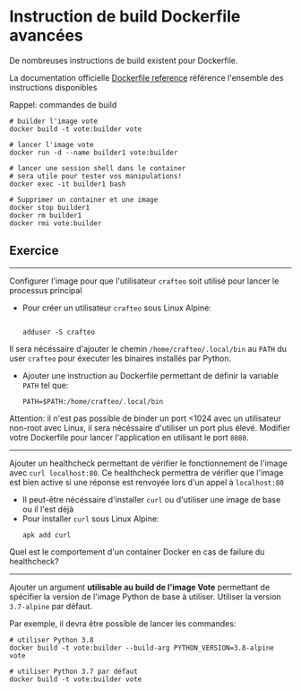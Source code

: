 # Instruction de build Dockerfile avancées

De nombreuses instructions de build existent pour Dockerfile.

La documentation officielle [Dockerfile reference](https://docs.docker.com/engine/reference/builder/) référence l'ensemble des instructions disponibles

Rappel: commandes de build

```
# builder l'image vote
docker build -t vote:builder vote

# lancer l'image vote
docker run -d --name builder1 vote:builder

# lancer une session shell dans le container
# sera utile pour tester vos manipulations!
docker exec -it builder1 bash

# Supprimer un container et une image
docker stop builder1
docker rm builder1
docker rmi vote:builder
```

## Exercice

---

Configurer l'image pour que l'utilisateur `crafteo` soit utilisé pour lancer le processus principal

- Pour créer un utilisateur `crafteo` sous Linux Alpine:
  ```

  adduser -S crafteo
  ```

Il sera nécéssaire d'ajouter le chemin `/home/crafteo/.local/bin` au `PATH` du user `crafteo` pour éxecuter les binaires installés par Python.

- Ajouter une instruction au Dockerfile permettant de définir la variable `PATH` tel que:
  ```
  PATH=$PATH:/home/crafteo/.local/bin
  ```

Attention: il n'est pas possible de binder un port <1024 avec un utilisateur non-root avec Linux, il sera nécéssaire d'utiliser un port plus élevé. Modifier votre Dockerfile pour lancer l'application en utilisant le port `8080`.

---

Ajouter un healthcheck permettant de vérifier le fonctionnement de l'image avec `curl localhost:80`. Ce healthcheck permettra de vérifier que l'image est bien active si une réponse est renvoyée lors d'un appel à `localhost:80`

- Il peut-être nécéssaire d'installer `curl` ou d'utiliser une image de base ou il l'est déjà
- Pour installer `curl` sous Linux Alpine:
  ```
  apk add curl
  ```

Quel est le comportement d'un container Docker en cas de failure du healthcheck?

---

Ajouter un argument **utilisable au build de l'image Vote** permettant de spécifier la version de l'image Python de base à utiliser. Utiliser la version `3.7-alpine` par défaut.  

Par exemple, il devra être possible de lancer les commandes:

```
# utiliser Python 3.8
docker build -t vote:builder --build-arg PYTHON_VERSION=3.8-alpine vote

# utiliser Python 3.7 par défaut
docker build -t vote:builder vote
```  
